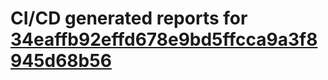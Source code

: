 # CI/CD generated reports for [34eaffb92effd678e9bd5ffcca9a3f8945d68b56](https://github.com/hydephp/develop/commit/34eaffb92effd678e9bd5ffcca9a3f8945d68b56)
